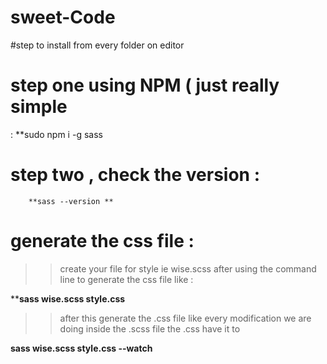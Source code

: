 # sweet-Code

#step to install from every folder on editor 

# step one using NPM ( just really simple 
:      **sudo npm i -g sass 

# step two , check the version : 
        **sass --version **

# generate the css file : 
   >> create your file for style ie wise.scss
   >> after using the command line to generate the css file like : 
   
   ****sass wise.scss style.css**
   
   >> after this generate the .css file like every modification we are doing inside the .scss file the .css have it to 
   
   **sass wise.scss style.css --watch**
